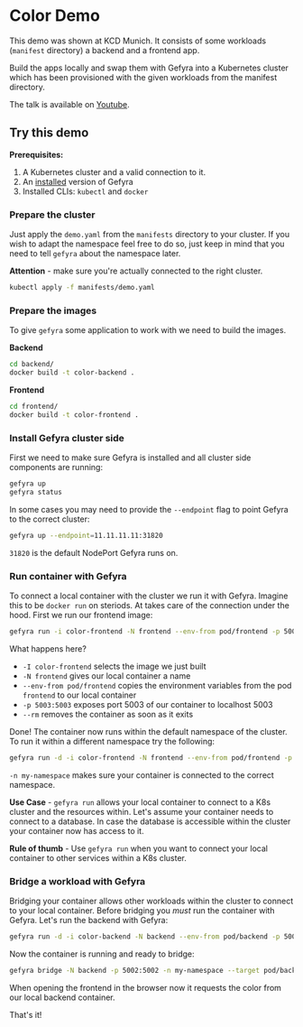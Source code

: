 # Color Demo

This demo was shown at KCD Munich. It consists of some workloads (`manifest` directory) a backend and a frontend app.

Build the apps locally and swap them with Gefyra into a Kubernetes cluster which has been provisioned with the given workloads from the manifest directory.

The talk is available on [Youtube](https://www.youtube.com/watch?v=-HtBGPtaVo8).

## Try this demo

**Prerequisites:**
1. A Kubernetes cluster and a valid connection to it.
2. An [installed](https://gefyra.dev/installation/) version of Gefyra
3. Installed CLIs: `kubectl` and `docker`

### Prepare the cluster
Just apply the `demo.yaml` from the `manifests` directory to your cluster. If you wish to adapt the namespace feel free to do so, just keep in mind
that you need to tell `gefyra` about the namespace later.

**Attention** - make sure you're actually connected to the right cluster.

```bash
kubectl apply -f manifests/demo.yaml
```

### Prepare the images
To give `gefyra` some application to work with we need to build the images.

**Backend**

```bash
cd backend/
docker build -t color-backend .
```

**Frontend**

```bash
cd frontend/
docker build -t color-frontend .
```

### Install Gefyra cluster side

First we need to make sure Gefyra is installed and all cluster side components are running:

```bash
gefyra up
gefyra status
```

In some cases you may need to provide the `--endpoint` flag to point Gefyra to the correct cluster:

```bash
gefyra up --endpoint=11.11.11.11:31820
```

`31820` is the default NodePort Gefyra runs on.


### Run container with Gefyra

To connect a local container with the cluster we run it with Gefyra. Imagine this to be
`docker run` on steriods. At takes care of the connection under the hood. First we run our frontend 
image:

```bash
gefyra run -i color-frontend -N frontend --env-from pod/frontend -p 5003:5003 --rm
```

What happens here?
 - `-I color-frontend` selects the image we just built
 - `-N frontend` gives our local container a name
 - `--env-from pod/frontend` copies the environment variables from the pod `frontend` to our local container
 - `-p 5003:5003` exposes port 5003 of our container to localhost 5003
 - `--rm` removes the container as soon as it exits

Done! The container now runs within the default namespace of the cluster. To run it within a different namespace try the following:

```bash
gefyra run -d -i color-frontend -N frontend --env-from pod/frontend -p 5003:5003 --rm -n my-namespace
```

`-n my-namespace` makes sure your container is connected to the correct namespace.

**Use Case** - `gefyra run` allows your local container to connect to a K8s cluster and the resources within. Let's assume your container
needs to connect to a database. In case the database is accessible within the cluster your container now has access to it.

**Rule of thumb** - Use `gefyra run` when you want to connect your local container to other services within a K8s cluster.


### Bridge a workload with Gefyra

Bridging your container allows other workloads within the cluster to connect to your local container.
Before bridging you _must_ run the container with Gefyra. Let's run the backend with Gefyra:

```bash
gefyra run -d -i color-backend -N backend --env-from pod/backend -p 5002:5002 --rm -n my-namespace
```

Now the container is running and ready to bridge:

```bash
gefyra bridge -N backend -p 5002:5002 -n my-namespace --target pod/backend/backend
```

When opening the frontend in the browser now it requests the color from our local backend container.

That's it! 


